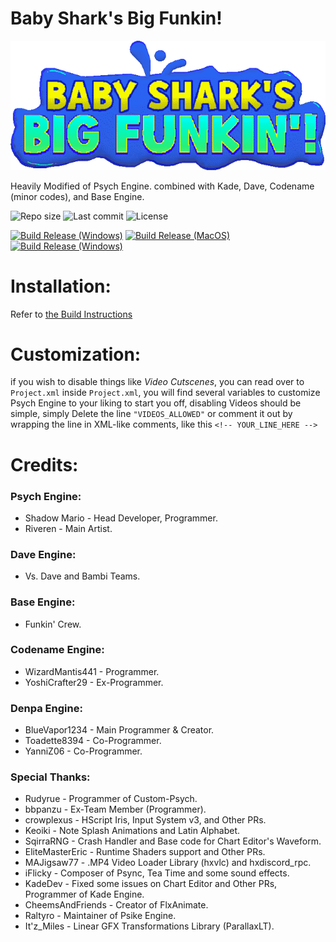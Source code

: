 # Baby Shark's Big Funkin!
![Baby Shark's Big Funkin Logo](assets/shared/images/logobumpin.png)

Heavily Modified of Psych Engine. combined with Kade, Dave, Codename (minor codes), and Base Engine.

![Repo size](https://img.shields.io/github/repo-size/system32unknown/FNF-BabyShark)
![Last commit](https://img.shields.io/github/last-commit/system32unknown/FNF-BabyShark)
![License](https://img.shields.io/github/license/system32unknown/FNF-BabyShark)

[![Build Release (Windows)](https://github.com/system32unknown/FNF-BabyShark/actions/workflows/windows.yaml/badge.svg)](https://github.com/system32unknown/FNF-BabyShark/actions/workflows/windows.yaml)
[![Build Release (MacOS)](https://github.com/system32unknown/FNF-BabyShark/actions/workflows/macos.yml/badge.svg)](https://github.com/system32unknown/FNF-BabyShark/actions/workflows/macos.yml)
[![Build Release (Windows)](https://github.com/system32unknown/FNF-BabyShark/actions/workflows/linux.yml/badge.svg)](https://github.com/system32unknown/FNF-BabyShark/actions/workflows/linux.yml)

# Installation:

Refer to [the Build Instructions](/docs/BUILDING.md)

# Customization:

if you wish to disable things like *Video Cutscenes*, you can read over to `Project.xml`
inside `Project.xml`, you will find several variables to customize Psych Engine to your liking
to start you off, disabling Videos should be simple, simply Delete the line `"VIDEOS_ALLOWED"` or comment it out by wrapping the line in XML-like comments, like this `<!-- YOUR_LINE_HERE -->`

# Credits:

### Psych Engine:
* Shadow Mario - Head Developer, Programmer.
* Riveren - Main Artist.

### Dave Engine:
* Vs. Dave and Bambi Teams.

### Base Engine:
* Funkin' Crew.

### Codename Engine:
* WizardMantis441 - Programmer.
* YoshiCrafter29 - Ex-Programmer.

### Denpa Engine:
* BlueVapor1234 - Main Programmer & Creator.
* Toadette8394 - Co-Programmer.
* YanniZ06 - Co-Programmer.

### Special Thanks:
* Rudyrue - Programmer of Custom-Psych.
* bbpanzu - Ex-Team Member (Programmer).
* crowplexus - HScript Iris, Input System v3, and Other PRs.
* Keoiki - Note Splash Animations and Latin Alphabet.
* SqirraRNG - Crash Handler and Base code for Chart Editor's Waveform.
* EliteMasterEric - Runtime Shaders support and Other PRs.
* MAJigsaw77 - .MP4 Video Loader Library (hxvlc) and hxdiscord_rpc.
* iFlicky - Composer of Psync, Tea Time and some sound effects.
* KadeDev - Fixed some issues on Chart Editor and Other PRs, Programmer of Kade Engine.
* CheemsAndFriends - Creator of FlxAnimate.
* Raltyro - Maintainer of Psike Engine.
* It'z_Miles - Linear GFX Transformations Library (ParallaxLT).